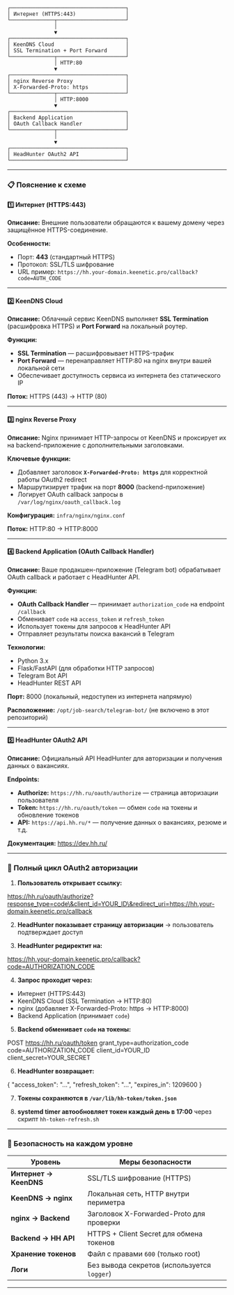 
```
┌─────────────────────────────────────┐
│ Интернет (HTTPS:443)                │
└──────────────┬──────────────────────┘
               │
               ▼
┌─────────────────────────────────────┐
│ KeenDNS Cloud                       │
│ SSL Termination + Port Forward      │
└──────────────┬──────────────────────┘
               │ HTTP:80
               ▼
┌─────────────────────────────────────┐
│ nginx Reverse Proxy                 │
│ X-Forwarded-Proto: https            │
└──────────────┬──────────────────────┘
               │ HTTP:8000
               ▼
┌─────────────────────────────────────┐
│ Backend Application                 │
│ OAuth Callback Handler              │
└──────────────┬──────────────────────┘
               │
               ▼
┌─────────────────────────────────────┐
│ HeadHunter OAuth2 API               │
└─────────────────────────────────────┘

```


---

### 📋 Пояснение к схеме

#### 1️⃣ Интернет (HTTPS:443)
**Описание:** Внешние пользователи обращаются к вашему домену через защищённое HTTPS-соединение.

**Особенности:**
- Порт: **443** (стандартный HTTPS)
- Протокол: SSL/TLS шифрование
- URL пример: `https://hh.your-domain.keenetic.pro/callback?code=AUTH_CODE`

---

#### 2️⃣ KeenDNS Cloud
**Описание:** Облачный сервис KeenDNS выполняет **SSL Termination** (расшифровка HTTPS) и **Port Forward** на локальный роутер.

**Функции:**
- **SSL Termination** — расшифровывает HTTPS-трафик
- **Port Forward** — перенаправляет HTTP:80 на nginx внутри вашей локальной сети
- Обеспечивает доступность сервиса из интернета без статического IP

**Поток:** HTTPS (443) → HTTP (80)

---

#### 3️⃣ nginx Reverse Proxy
**Описание:** Nginx принимает HTTP-запросы от KeenDNS и проксирует их на backend-приложение с дополнительными заголовками.

**Ключевые функции:**
- Добавляет заголовок **`X-Forwarded-Proto: https`** для корректной работы OAuth2 redirect
- Маршрутизирует трафик на порт **8000** (backend-приложение)
- Логирует OAuth callback запросы в `/var/log/nginx/oauth_callback.log`

**Конфигурация:** `infra/nginx/nginx.conf`

**Поток:** HTTP:80 → HTTP:8000

---

#### 4️⃣ Backend Application (OAuth Callback Handler)
**Описание:** Ваше продакшен-приложение (Telegram bot) обрабатывает OAuth callback и работает с HeadHunter API.

**Функции:**
- **OAuth Callback Handler** — принимает `authorization_code` на endpoint `/callback`
- Обменивает `code` на `access_token` и `refresh_token`
- Использует токены для запросов к HeadHunter API
- Отправляет результаты поиска вакансий в Telegram

**Технологии:**
- Python 3.x
- Flask/FastAPI (для обработки HTTP запросов)
- Telegram Bot API
- HeadHunter REST API

**Порт:** 8000 (локальный, недоступен из интернета напрямую)

**Расположение:** `/opt/job-search/telegram-bot/` (не включено в этот репозиторий)

---

#### 5️⃣ HeadHunter OAuth2 API
**Описание:** Официальный API HeadHunter для авторизации и получения данных о вакансиях.

**Endpoints:**
- **Authorize:** `https://hh.ru/oauth/authorize` — страница авторизации пользователя
- **Token:** `https://hh.ru/oauth/token` — обмен `code` на токены и обновление токенов
- **API:** `https://api.hh.ru/*` — получение данных о вакансиях, резюме и т.д.

**Документация:** https://dev.hh.ru/

---

### 🔄 Полный цикл OAuth2 авторизации

1. **Пользователь открывает ссылку:**


https://hh.ru/oauth/authorize?response_type=code\&client_id=YOUR_ID\&redirect_uri=https://hh.your-domain.keenetic.pro/callback



2. **HeadHunter показывает страницу авторизации** → пользователь подтверждает доступ

3. **HeadHunter редиректит на:**


https://hh.your-domain.keenetic.pro/callback?code=AUTHORIZATION_CODE


4. **Запрос проходит через:**
- Интернет (HTTPS:443)
- KeenDNS Cloud (SSL Termination → HTTP:80)
- nginx (добавляет X-Forwarded-Proto: https → HTTP:8000)
- Backend Application (принимает `code`)

5. **Backend обменивает `code` на токены:**


POST https://hh.ru/oauth/token
grant_type=authorization_code
code=AUTHORIZATION_CODE
client_id=YOUR_ID
client_secret=YOUR_SECRET



6. **HeadHunter возвращает:**


{
"access_token": "...",
"refresh_token": "...",
"expires_in": 1209600
}



7. **Токены сохраняются в `/var/lib/hh-token/token.json`**

8. **systemd timer автообновляет токен каждый день в 17:00** через скрипт `hh-token-refresh.sh`

---

### 🔐 Безопасность на каждом уровне

| Уровень | Меры безопасности |
|---------|-------------------|
| **Интернет → KeenDNS** | SSL/TLS шифрование (HTTPS) |
| **KeenDNS → nginx** | Локальная сеть, HTTP внутри периметра |
| **nginx → Backend** | Заголовок X-Forwarded-Proto для проверки |
| **Backend → HH API** | HTTPS + Client Secret для обмена токенов |
| **Хранение токенов** | Файл с правами `600` (только root) |
| **Логи** | Без вывода секретов (используется `logger`) |

---

